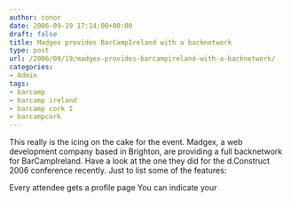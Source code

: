 ```yaml
---
author: conor
date: 2006-09-19 17:14:00+00:00
draft: false
title: Madgex provides BarCampIreland with a backnetwork
type: post
url: /2006/09/19/madgex-provides-barcampireland-with-a-backnetwork/
categories:
- Admin
tags:
- barcamp
- barcamp ireland
- barcamp cork I
- barcampcork
---
```


This really is the icing on the cake for the event. Madgex, a web development company based in Brighton, are providing a full backnetwork for BarCampIreland. Have a look at the one they did for the d.Construct 2006 conference recently. Just to list some of the features:

Every attendee gets a profile page
You can indicate your
